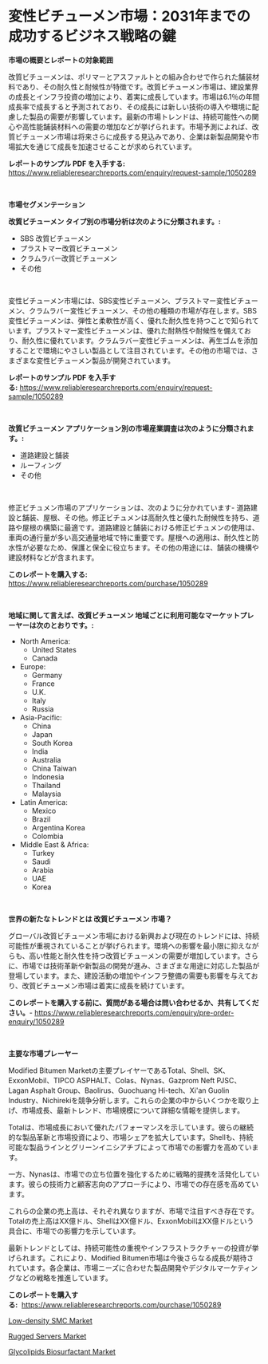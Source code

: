 <p><h1>変性ビチューメン市場：2031年までの成功するビジネス戦略の鍵</h1></p><p><strong>市場の概要とレポートの対象範囲</strong></p>
<p><p>改質ビチューメンは、ポリマーとアスファルトとの組み合わせで作られた舗装材料であり、その耐久性と耐候性が特徴です。改質ビチューメン市場は、建設業界の成長とインフラ投資の増加により、着実に成長しています。市場は6.1％の年間成長率で成長すると予測されており、その成長には新しい技術の導入や環境に配慮した製品の需要が影響しています。最新の市場トレンドは、持続可能性への関心や高性能舗装材料への需要の増加などが挙げられます。市場予測によれば、改質ビチューメン市場は将来さらに成長する見込みであり、企業は新製品開発や市場拡大を通じて成長を加速させることが求められています。</p></p>
<p><strong>レポートのサンプル PDF を入手する:</strong> <a href="https://www.reliableresearchreports.com/enquiry/request-sample/1050289">https://www.reliableresearchreports.com/enquiry/request-sample/1050289</a></p>
<p>&nbsp;</p>
<p><strong>市場セグメンテーション</strong></p>
<p><strong>改質ビチューメン タイプ別の市場分析は次のように分類されます。:</strong></p>
<p><ul><li>SBS 改質ビチューメン</li><li>プラストマー改質ビチューメン</li><li>クラムラバー改質ビチューメン</li><li>その他</li></ul></p>
<p>&nbsp;</p>
<p><p>変性ビチューメン市場には、SBS変性ビチューメン、プラストマー変性ビチューメン、クラムラバー変性ビチューメン、その他の種類の市場が存在します。SBS変性ビチューメンは、弾性と柔軟性が高く、優れた耐久性を持つことで知られています。プラストマー変性ビチューメンは、優れた耐熱性や耐候性を備えており、耐久性に優れています。クラムラバー変性ビチューメンは、再生ゴムを添加することで環境にやさしい製品として注目されています。その他の市場では、さまざまな変性ビチューメン製品が開発されています。</p></p>
<p><strong>レポートのサンプル PDF を入手する:</strong>&nbsp;<a href="https://www.reliableresearchreports.com/enquiry/request-sample/1050289">https://www.reliableresearchreports.com/enquiry/request-sample/1050289</a></p>
<p>&nbsp;</p>
<p><strong> 改質ビチューメン アプリケーション別の市場産業調査は次のように分類されます。:</strong></p>
<p><ul><li>道路建設と舗装</li><li>ルーフィング</li><li>その他</li></ul></p>
<p>&nbsp;</p>
<p><p>修正ビチュメン市場のアプリケーションは、次のように分かれています- 道路建設と舗装、屋根、その他。修正ビチュメンは高耐久性と優れた耐候性を持ち、道路や屋根の構築に最適です。道路建設と舗装における修正ビチュメンの使用は、車両の通行量が多い高交通量地域で特に重要です。屋根への適用は、耐久性と防水性が必要なため、保護と保全に役立ちます。その他の用途には、舗装の機構や建設材料などが含まれます。</p></p>
<p><strong>このレポートを購入する:</strong>&nbsp; <a href="https://www.reliableresearchreports.com/purchase/1050289">https://www.reliableresearchreports.com/purchase/1050289</a></p>
<p>&nbsp;</p>
<p><strong>地域に関して言えば、改質ビチューメン 地域ごとに利用可能なマーケットプレーヤーは次のとおりです。:</strong></p>
<p><ul>
    <li>
        North America:
        <ul>
            <li>United States</li>
            <li>Canada</li>
        </ul>
    </li>
    <li>
        Europe:
        <ul>
            <li>Germany</li>
            <li>France</li>
            <li>U.K.</li>
            <li>Italy</li>
            <li>Russia</li>
        </ul>
    </li>
    <li>
        Asia-Pacific:
        <ul>
            <li>China</li>
            <li>Japan</li>
            <li>South Korea</li>
            <li>India</li>
            <li>Australia</li>
            <li>China Taiwan</li>
            <li>Indonesia</li>
            <li>Thailand</li>
            <li>Malaysia</li>
        </ul>
    </li>
    <li>
        Latin America:
        <ul>
            <li>Mexico</li>
            <li>Brazil</li>
            <li>Argentina Korea</li>
            <li>Colombia</li>
        </ul>
    </li>
    <li>
        Middle East & Africa:
        <ul>
            <li>Turkey</li>
            <li>Saudi</li>
            <li>Arabia</li>
            <li>UAE</li>
            <li>Korea</li>
        </ul>
    </li>
    </ul></p>
<p>&nbsp;</p>
<p><strong>世界の新たなトレンドとは 改質ビチューメン 市場？</strong></p>
<p><p>グローバル改質ビチューメン市場における新興および現在のトレンドには、持続可能性が重視されていることが挙げられます。環境への影響を最小限に抑えながらも、高い性能と耐久性を持つ改質ビチューメンの需要が増加しています。さらに、市場では技術革新や新製品の開発が進み、さまざまな用途に対応した製品が登場しています。また、建設活動の増加やインフラ整備の需要も影響を与えており、改質ビチューメン市場は着実に成長を続けています。</p></p>
<p><strong>このレポートを購入する前に、質問がある場合は問い合わせるか、共有してください。</strong>- <a href="https://www.reliableresearchreports.com/enquiry/pre-order-enquiry/1050289">https://www.reliableresearchreports.com/enquiry/pre-order-enquiry/1050289</a></p>
<p>&nbsp;</p>
<p><strong>主要な市場プレーヤー</strong></p>
<p><p>Modified Bitumen Marketの主要プレイヤーであるTotal、Shell、SK、ExxonMobil、TIPCO ASPHALT、Colas、Nynas、Gazprom Neft PJSC、Lagan Asphalt Group、Baolirus、Guochuang Hi-tech、Xi'an Guolin Industry、Nichirekiを競争分析します。これらの企業の中からいくつかを取り上げ、市場成長、最新トレンド、市場規模について詳細な情報を提供します。</p><p>Totalは、市場成長において優れたパフォーマンスを示しています。彼らの継続的な製品革新と市場投資により、市場シェアを拡大しています。Shellも、持続可能な製品ラインとグリーンイニシアチブによって市場での影響力を高めています。</p><p>一方、Nynasは、市場での立ち位置を強化するために戦略的提携を活発化しています。彼らの技術力と顧客志向のアプローチにより、市場での存在感を高めています。</p><p>これらの企業の売上高は、それぞれ異なりますが、市場で注目すべき存在です。Totalの売上高はXX億ドル、ShellはXX億ドル、ExxonMobilはXX億ドルという具合に、市場での影響力を示しています。</p><p>最新トレンドとしては、持続可能性の重視やインフラストラクチャーの投資が挙げられます。これにより、Modified Bitumen市場は今後さらなる成長が期待されています。各企業は、市場ニーズに合わせた製品開発やデジタルマーケティングなどの戦略を推進しています。</p></p>
<p><strong>このレポートを購入する:</strong>&nbsp;&nbsp;<a href="https://www.reliableresearchreports.com/purchase/1050289">https://www.reliableresearchreports.com/purchase/1050289</a></p>
<p><p><a href="https://view.publitas.com/reportprime-1/low-density-smc-market-share-market-new-trends-analysis-report-by-type-by-application-by-end-use-by-region-and-segment-forecasts-2023-2030/">Low-density SMC Market</a></p><p><a href="https://view.publitas.com/reportprime-1/rugged-servers-market-with-the-goal-of-estimating-the-market-size-and-future-growth-potential-of-various-market-segments-based-on-component-applications-end-user-and-region/">Rugged Servers Market</a></p><p><a href="https://github.com/Angelnienowdseej3e45z3p8c/Market-Research-Report-List-1/blob/main/glycolipids-biosurfactant-market.md">Glycolipids Biosurfactant Market</a></p></p>